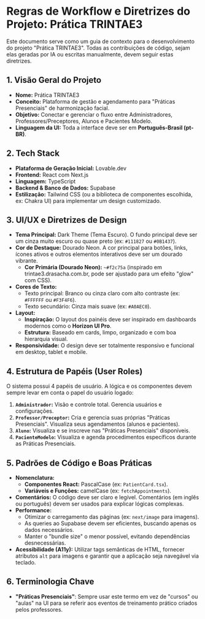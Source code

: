 # Regras de Workflow e Diretrizes do Projeto: Prática TRINTAE3

Este documento serve como um guia de contexto para o desenvolvimento do projeto "Prática TRINTAE3". Todas as contribuições de código, sejam elas geradas por IA ou escritas manualmente, devem seguir estas diretrizes.

## 1. Visão Geral do Projeto

- **Nome:** Prática TRINTAE3
- **Conceito:** Plataforma de gestão e agendamento para "Práticas Presenciais" de harmonização facial.
- **Objetivo:** Conectar e gerenciar o fluxo entre Administradores, Professores/Preceptores, Alunos e Pacientes Modelo.
- **Linguagem da UI:** Toda a interface deve ser em **Português-Brasil (pt-BR)**.

## 2. Tech Stack

- **Plataforma de Geração Inicial:** Lovable.dev
- **Frontend:** React com Next.js
- **Linguagem:** TypeScript
- **Backend & Banco de Dados:** Supabase
- **Estilização:** Tailwind CSS (ou a biblioteca de componentes escolhida, ex: Chakra UI) para implementar um design customizado.

## 3. UI/UX e Diretrizes de Design

- **Tema Principal:** Dark Theme (Tema Escuro). O fundo principal deve ser um cinza muito escuro ou quase preto (ex: `#111827` ou `#0B1437`).
- **Cor de Destaque:** Dourado Neon. A cor principal para botões, links, ícones ativos e outros elementos interativos deve ser um dourado vibrante.
  - **Cor Primária (Dourado Neon):** `~#f2c75a` (inspirado em trintae3.drasacha.com.br, pode ser ajustado para um efeito "glow" com CSS).
- **Cores de Texto:**
  - Texto principal: Branco ou cinza claro com alto contraste (ex: `#FFFFFF` ou `#F3F4F6`).
  - Texto secundário: Cinza mais suave (ex: `#A0AEC0`).
- **Layout:**
  - **Inspiração:** O layout dos painéis deve ser inspirado em dashboards modernos como o **Horizon UI Pro**.
  - **Estrutura:** Baseado em cards, limpo, organizado e com boa hierarquia visual.
- **Responsividade:** O design deve ser totalmente responsivo e funcional em desktop, tablet e mobile.

## 4. Estrutura de Papéis (User Roles)

O sistema possui 4 papéis de usuário. A lógica e os componentes devem sempre levar em conta o papel do usuário logado:

1.  **`Administrador`:** Visão e controle total. Gerencia usuários e configurações.
2.  **`Professor/Preceptor`:** Cria e gerencia suas próprias "Práticas Presenciais". Visualiza seus agendamentos (alunos e pacientes).
3.  **`Aluno`:** Visualiza e se inscreve nas "Práticas Presenciais" disponíveis.
4.  **`PacienteModelo`:** Visualiza e agenda procedimentos específicos durante as Práticas Presenciais.

## 5. Padrões de Código e Boas Práticas

- **Nomenclatura:**
  - **Componentes React:** PascalCase (ex: `PatientCard.tsx`).
  - **Variáveis e Funções:** camelCase (ex: `fetchAppointments`).
- **Comentários:** O código deve ser claro e legível. Comentários (em inglês ou português) devem ser usados para explicar lógicas complexas.
- **Performance:**
  - Otimizar o carregamento das páginas (ex: `next/image` para imagens).
  - As queries ao Supabase devem ser eficientes, buscando apenas os dados necessários.
  - Manter o "bundle size" o menor possível, evitando dependências desnecessárias.
- **Acessibilidade (A11y):** Utilizar tags semânticas de HTML, fornecer atributos `alt` para imagens e garantir que a aplicação seja navegável via teclado.

## 6. Terminologia Chave

- **"Práticas Presenciais"**: Sempre usar este termo em vez de "cursos" ou "aulas" na UI para se referir aos eventos de treinamento prático criados pelos professores.